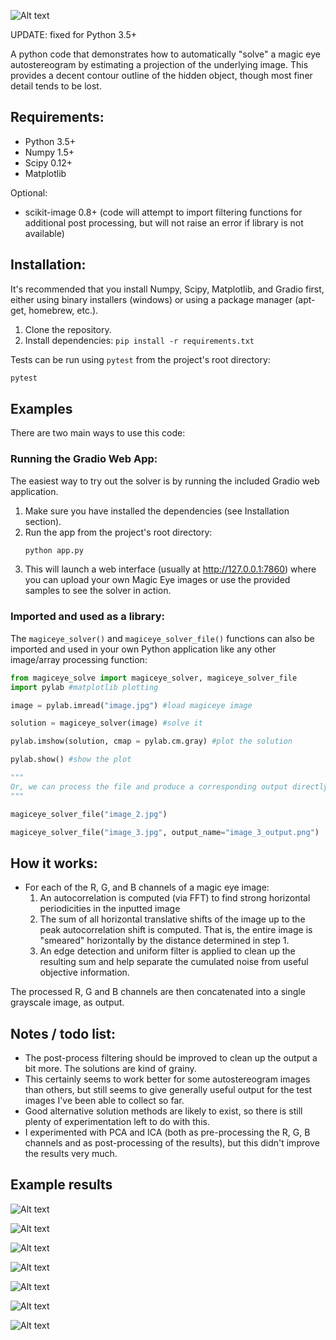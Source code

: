 
![Alt text](http://i.imgur.com/AUmpOSr.png "Example" )

UPDATE: fixed for Python 3.5+

A python code that demonstrates how to automatically "solve" a magic eye autostereogram by estimating a
projection of the underlying image. This provides a decent contour outline of the hidden object, though most finer detail
tends to be lost.

Requirements:
--------------

- Python 3.5+
- Numpy 1.5+
- Scipy 0.12+
- Matplotlib

Optional:

- scikit-image 0.8+ (code will attempt to import filtering functions for additional post processing, but will not raise an error if
library is not available)

## Installation:

It's recommended that you install Numpy, Scipy, Matplotlib, and Gradio first, either
using binary installers (windows) or using a package manager (apt-get,
homebrew, etc.).

1.  Clone the repository.
2.  Install dependencies: `pip install -r requirements.txt`

Tests can be run using `pytest` from the project's root directory:
```bash
pytest
```


## Examples

There are two main ways to use this code:

### Running the Gradio Web App:

The easiest way to try out the solver is by running the included Gradio web application.

1.  Make sure you have installed the dependencies (see Installation section).
2.  Run the app from the project's root directory:
    ```bash
    python app.py
    ```
3.  This will launch a web interface (usually at http://127.0.0.1:7860) where you can upload your own Magic Eye images or use the provided samples to see the solver in action.

### Imported and used as a library:
The `magiceye_solver()` and `magiceye_solver_file()` functions can also be imported and used in your own Python application like any other image/array processing function:

```python
from magiceye_solve import magiceye_solver, magiceye_solver_file
import pylab #matplotlib plotting

image = pylab.imread("image.jpg") #load magiceye image

solution = magiceye_solver(image) #solve it

pylab.imshow(solution, cmap = pylab.cm.gray) #plot the solution

pylab.show() #show the plot

"""
Or, we can process the file and produce a corresponding output directly:
"""

magiceye_solver_file("image_2.jpg")

magiceye_solver_file("image_3.jpg", output_name="image_3_output.png")

```


## How it works:

- For each of the R, G, and B channels of a magic eye image:
    1. An autocorrelation is computed (via FFT) to find strong horizontal periodicities in the inputted image
    2. The sum of all horizontal translative shifts of the image up to the peak autocorrelation
    shift is computed. That is, the entire image is "smeared" horizontally by the distance determined in step 1.
    3. An edge detection and uniform filter is applied to clean up the resulting sum and help separate the cumulated noise
from useful objective information.

The processed R, G and B channels are then concatenated into a single grayscale
image, as output.

## Notes / todo list:

- The post-process filtering should be improved to clean up the output a bit more. The solutions are kind of grainy.
- This certainly seems to work better for some autostereogram images than others, but still seems to give generally
useful output for the test images I've been able to collect so far.
- Good alternative solution methods are likely to exist, so there is still plenty of
experimentation left to do with this.
- I experimented with PCA and ICA (both as pre-processing the R, G, B channels and as post-processing of the results),
but this didn't improve the results very much.

## Example results

![Alt text](http://i.imgur.com/AUmpOSr.png "Solution 1")

![Alt text](http://i.imgur.com/77qq4xY.jpg "Solution 2")

![Alt text](http://i.imgur.com/WZVGvkX.jpg "Solution 3")

![Alt text](http://i.imgur.com/3H9zeCJ.jpg "Solution 4")

![Alt text](http://i.imgur.com/Xru4K0v.jpg "Solution 5")

![Alt text](http://i.imgur.com/fAuwqXZ.jpg "Solution 6")

![Alt text](http://i.imgur.com/WmVzQdv.jpg "Solution 7")
